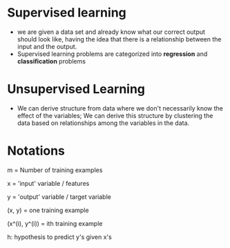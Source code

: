 # Supervised learning
- we are given a data set and already know what our correct output should look like, having the idea that there is a relationship between the input and the output.
- Supervised learning problems are categorized into **regression** and **classification** problems

# Unsupervised Learning
- We can derive structure from data where we don't necessarily know the effect of the variables; We can derive this structure by clustering the data based on relationships among the variables in the data.


# Notations
m = Number of training examples

x = 'input' variable / features

y = 'output' variable / target variable

(x, y) = one training example

(x^(i), y^(i)) = ith training example

h: hypothesis to predict y's given x's
